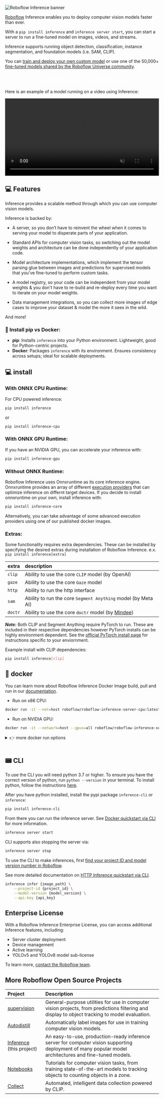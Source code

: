 ![Roboflow Inference banner](https://github.com/roboflow/inference/blob/main/banner.png?raw=true)

[Roboflow](https://roboflow.com) Inference enables you to deploy computer vision models faster than ever.

With a `pip install inference` and `inference server start`, you can start a server to run a fine-tuned model on images, videos, and streams.

Inference supports running object detection, classification, instance segmentation, and foundation models (i.e. SAM, CLIP).

You can [train and deploy your own custom model](https://github.com/roboflow/notebooks) or use one of the 50,000+
[fine-tuned models shared by the Roboflow Universe community](https://universe.roboflow.com).

<a href="https://inference.roboflow.com/quickstart/run_a_model/" class="button">Get started with our "Run your first model" guide</a>

<style>
  .button {
    background-color: var(--md-primary-fg-color);
    display: block;
    padding: 10px;
    color: white !important;
    border-radius: 5px;
    text-align: center;
  }
</style>

Here is an example of a model running on a video using Inference:

<video width="100%" autoplay loop muted>
  <source src="https://media.roboflow.com/football-video.mp4" type="video/mp4">
</video>

## 💻 Features

Inference provides a scalable method through which you can use computer vision models.

Inference is backed by:

- A server, so you don’t have to reinvent the wheel when it comes to serving your model to disperate parts of your application.

- Standard APIs for computer vision tasks, so switching out the model weights and architecture can be done independently of your application code.

- Model architecture implementations, which implement the tensor parsing glue between images and predictions for supervised models that you've fine-tuned to perform custom tasks.

- A model registry, so your code can be independent from your model weights & you don't have to re-build and re-deploy every time you want to iterate on your model weights.

- Data management integrations, so you can collect more images of edge cases to improve your dataset & model the more it sees in the wild.

And more!

### 📌 Install pip vs Docker:

- **pip**: Installs `inference` into your Python environment. Lightweight, good for Python-centric projects.
- **Docker**: Packages `inference` with its environment. Ensures consistency across setups; ideal for scalable deployments.

## 💻 install

### With ONNX CPU Runtime:

For CPU powered inference:

```bash
pip install inference
```

or

```bash
pip install inference-cpu
```

### With ONNX GPU Runtime:

If you have an NVIDIA GPU, you can accelerate your inference with:

```bash
pip install inference-gpu
```

### Without ONNX Runtime:

Roboflow Inference uses Onnxruntime as its core inference engine. Onnxruntime provides an array of different [execution providers](https://onnxruntime.ai/docs/execution-providers/) that can optimize inference on differnt target devices. If you decide to install onnxruntime on your own, install inference with:

```bash
pip install inference-core
```

Alternatively, you can take advantage of some advanced execution providers using one of our published docker images.

### Extras:

Some functionality requires extra dependencies. These can be installed by specifying the desired extras during installation of Roboflow Inference. e.x. `pip install inference[extra]`

| extra | description |
|:-------|:-------------------------------------------------|
| `clip` | Ability to use the core `CLIP` model (by OpenAI) |
| `gaze` | Ability to use the core `Gaze` model |
| `http` | Ability to run the http interface |
| `sam`  | Ability to run the core `Segment Anything` model (by Meta AI) |
| `doctr` | Ability to use the core `doctr` model (by [Mindee](https://github.com/mindee/doctr)) |

**_Note:_** Both CLIP and Segment Anything require PyTorch to run. These are included in their respective dependencies however PyTorch installs can be highly environment dependent. See the [official PyTorch install page](https://pytorch.org/get-started/locally/) for instructions specific to your enviornment.

Example install with CLIP dependencies:

```bash
pip install inference[clip]
```

## 🐋 docker

You can learn more about Roboflow Inference Docker Image build, pull and run in our [documentation](https://roboflow.github.io/inference/quickstart/docker/).

- Run on x86 CPU:

```bash
docker run -it --net=host roboflow/roboflow-inference-server-cpu:latest
```

- Run on NVIDIA GPU:

```bash
docker run -it --network=host --gpus=all roboflow/roboflow-inference-server-gpu:latest
```

<details close>
<summary>👉 more docker run options</summary>

- Run on arm64 CPU:

```bash
docker run -p 9001:9001 roboflow/roboflow-inference-server-arm-cpu:latest
```

- Run on NVIDIA Jetson with JetPack `4.x`:

```bash
docker run --privileged --net=host --runtime=nvidia roboflow/roboflow-inference-server-jetson:latest
```

- Run on NVIDIA Jetson with JetPack `5.x`:

```bash
docker run --privileged --net=host --runtime=nvidia roboflow/roboflow-inference-server-jetson-5.1.1:latest
```

</details>

<br/>

## 📟 CLI

To use the CLI you will need python 3.7 or higher. To ensure you have the correct version of python, run `python --version` in your terminal. To install python, follow the instructions [here](https://www.python.org/downloads/).

After you have python installed, install the pypi package `inference-cli` or `inference`:

```bash
pip install inference-cli
```

From there you can run the inference server. See [Docker quickstart via CLI](./quickstart/docker.md/#via-cli) for more information.

```bash
inference server start
```

CLI supports also stopping the server via:
```bash
inference server stop
```

To use the CLI to make inferences, first [find your project ID and model version number in Roboflow](https://docs.roboflow.com/api-reference/workspace-and-project-ids).

See more detailed documentation on [HTTP Inference quickstart via CLI](./quickstart/http_inference.md/#via-cli).

```bash
inference infer {image_path} \
    --project-id {project_id} \
    --model-version {model_version} \
    --api-key {api_key}
```
## Enterprise License

With a Roboflow Inference Enterprise License, you can access additional Inference features, including:

- Server cluster deployment
- Device management
- Active learning
- YOLOv5 and YOLOv8 model sub-license

To learn more, [contact the Roboflow team](https://roboflow.com/sales).

## More Roboflow Open Source Projects

|Project | Description|
|:---|:---|
|[supervision](https://roboflow.com/supervision) | General-purpose utilities for use in computer vision projects, from predictions filtering and display to object tracking to model evaluation.
|[Autodistill](https://github.com/autodistill/autodistill) | Automatically label images for use in training computer vision models. |
|[Inference](https://github.com/roboflow/inference) (this project) | An easy-to-use, production-ready inference server for computer vision supporting deployment of many popular model architectures and fine-tuned models.
|[Notebooks](https://roboflow.com/notebooks) | Tutorials for computer vision tasks, from training state-of-the-art models to tracking objects to counting objects in a zone.
|[Collect](https://github.com/roboflow/roboflow-collect) | Automated, intelligent data collection powered by CLIP.